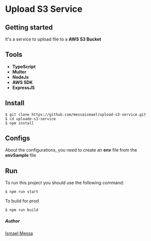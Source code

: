 # Upload S3 Service


## Getting started

It's a service to upload file to a **AWS S3 Bucket**

## Tools

  - **TypeScript**
  - **Multer**
  - **NodeJs**
  - **AWS SDK**
  - **ExpressJS**

## Install 

    $ git clone https://github.com/messaismael/upload-s3-service.git
    $ cd uploade-s3-service
    $ npm install

## Configs

About the configurations, you need to create an **env** file from the **envSample** file

## Run

To run this project you should use the following command:

    $ npm run start

  To build for prod 

    $ npm run build


##### Author

[Ismael Messa](https://github.com/messaismael)